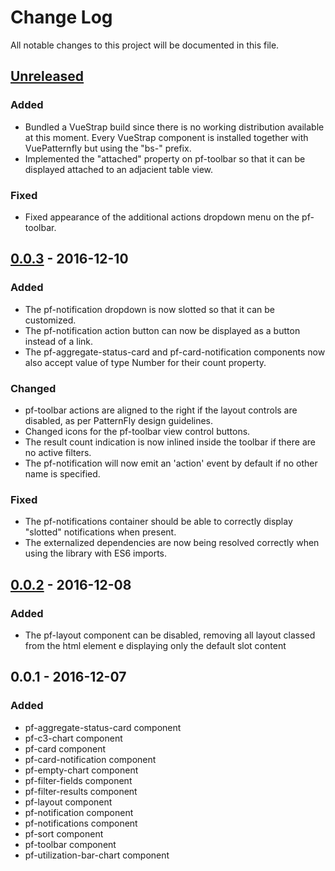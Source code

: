 # Change Log
All notable changes to this project will be documented in this file.

## [Unreleased]
### Added
- Bundled a VueStrap build since there is no working distribution available at this moment. Every VueStrap component is installed together with VuePatternfly but using the "bs-" prefix.
- Implemented the "attached" property on pf-toolbar so that it can be displayed attached to an adjacient table view.

### Fixed
- Fixed appearance of the additional actions dropdown menu on the pf-toolbar.

## [0.0.3] - 2016-12-10
### Added
- The pf-notification dropdown is now slotted so that it can be customized.
- The pf-notification action button can now be displayed as a button instead of a link.
- The pf-aggregate-status-card and pf-card-notification components now also accept value of type Number for their count property.

### Changed
- pf-toolbar actions are aligned to the right if the layout controls are
disabled, as per PatternFly design guidelines.
- Changed icons for the pf-toolbar view control buttons.
- The result count indication is now inlined inside the toolbar if there are no active filters.
- The pf-notification will now emit an 'action' event by default if no other name is specified.

### Fixed
- The pf-notifications container should be able to correctly display "slotted" notifications when present.
- The externalized dependencies are now being resolved correctly when using the library with ES6 imports.

## [0.0.2] - 2016-12-08
### Added
- The pf-layout component can be disabled, removing all layout classed from the html element e displaying only the default slot content

## 0.0.1 - 2016-12-07
### Added
- pf-aggregate-status-card component
- pf-c3-chart component
- pf-card component
- pf-card-notification component
- pf-empty-chart component
- pf-filter-fields component
- pf-filter-results component
- pf-layout component
- pf-notification component
- pf-notifications component
- pf-sort component
- pf-toolbar component
- pf-utilization-bar-chart component

[Unreleased]: https://github.com/mtorromeo/vue-patternfly/compare/v0.0.3...HEAD
[0.0.3]: https://github.com/mtorromeo/vue-patternfly/compare/v0.0.2...v0.0.3
[0.0.2]: https://github.com/mtorromeo/vue-patternfly/compare/v0.0.1...v0.0.2
